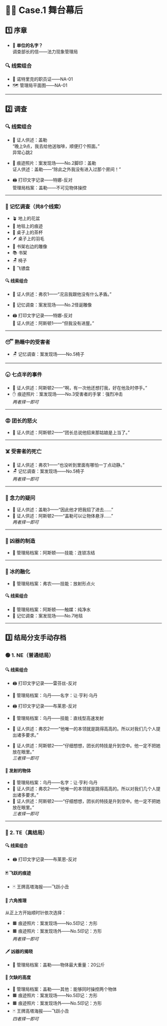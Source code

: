 # 🕵️‍♂️ Case.1 舞台幕后

## 1️⃣ 序章

- 🏢 **单位的名字？**  
    调查部长的信——法力现象管理局

### 🔍 线索组合
- 🪪 诺特里克的职员证——NA-01
- 🗺️ 管理局平面图——NA-01

---

## 2️⃣ 调查

### 🔍 线索组合
- 👤 证人供述：盖勒  
    “晚上9点，我去给他送咖啡，顺便打个照面。”  
    异常心跳2

- 👣 痕迹照片：案发现场——No.2脚印：盖勒  
    证人供述：盖勒——“除此之外我没有进入过那个房间！”

- 🖨️ 打印文字记录——特娜-反对  
    管理局档案：盖勒——不可见物体操控

---

### 🧠 记忆调查（共8个线索）
- 🪴 地上的花盆
- 🧼 地毯上的痕迹
- 🍵 桌子上的茶杯
- 🪶 桌子上的羽毛
- 🗿 书架右边的雕像
- 📚 书架
- 🪑 椅子
- 🎯 飞镖盘

#### 🔍 线索组合
- 👤 证人供述：弗农1——“况且我跟他没有什么矛盾。”
- 🗿 记忆调查：案发现场——No.2怪诞雕像

- 🖨️ 打印文字记录——特娜-反对  
    👤 证人供述：阿斯顿1——“但我没有进屋。”

---

### 😴 熟睡中的受害者
- 🪑 记忆调查：案发现场——No.5椅子

---

### 🕢 七点半的事件
- 👤 证人供述：阿斯顿2——“啊，有一次他还想打我，好在他及时停手。”
- ✋ 痕迹照片：案发现场——No.3受害者的手掌：强烈冲击  
    *两者择一即可*

---

### 😡 团长的怒火
- 👤 证人供述：阿斯顿2——“团长总说他招来那姑娘是上当了。”

---

### ☠️ 受害者的死亡
- 👤 证人供述：弗农1——“也没听到里面有哪怕一丁点动静。”
- 🪑 记忆调查：案发现场——No.5椅子  
    *两者择一即可*

---

### 🧲 念力的疑问
- 👤 证人供述：盖勒3——“因此他才把我招了进去......”
- 👤 证人供述：阿斯顿2——“盖勒可以让物体悬浮......”  
    *两者择一即可*

---

### 🔨 凶器的制造
- 📄 管理局档案：阿斯顿——技能：连锁冻结

---

### 🧊 冰的融化
- 📄 管理局档案：弗农——技能：放射形点火

#### 🔍 线索组合
- 📄 管理局档案：阿斯顿——触媒：纯净水
- 🧼 记忆调查：案发现场——No.7地毯

---

## 3️⃣ 结局分支手动存档

### 🟢 1. NE（普通结局）

#### 🔍 线索组合
- 🖨️ 打印文字记录——雷芬丝-反对
- 📄 管理局档案：乌丹——名字：让·亨利·乌丹

- 🖨️ 打印文字记录——布莱恩-反对

- 📄 管理局档案：乌丹——技能：直线型高速发射
- 👤 证人供述：弗农2——“他唯一的本领就是跳得高高的。所以对我们几个人提出诸多要求。”
- 👤 证人供述：阿斯顿2——“仔细想想，团长的特技是升到空中。他一定不把她放在眼里。”  
    *三者择一即可*

#### 🎯 发射的物体
- 📄 管理局档案：乌丹——名字：让·亨利·乌丹
- 👤 证人供述：弗农2——“他唯一的本领就是跳得高高的。所以对我们几个人提出诸多要求。”
- 👤 证人供述：阿斯顿2——“仔细想想，团长的特技是升到空中。他一定不把她放在眼里。”  
    *三者择一即可*

---

### 🔴 2. TE（真结局）

#### 🔍 线索组合
- 🖨️ 打印文字记录——布莱恩-反对

#### 🃏 飞跃的痕迹
- 🃏 王牌高塔海报——飞跃小丑

#### 🛑 六角推理
从正上方开始顺时针依次选择：
- 🟫 痕迹照片：案发现场——No.5印记：方形
- 🟫 痕迹照片：案发现场外——No.5印记：方形  
    *两者择一即可*

#### 🗡️ 凶器的揭晓
- 📄 管理局档案：盖勒——物体最大重量：20公斤

#### 📏 欠缺的高度
- 📄 管理局档案：盖勒——其他：能够同时操控两个物体
- 🟫 痕迹照片：案发现场——No.5印记：方形
- 🟫 痕迹照片：案发现场外——No.5印记：方形
- 🃏 王牌高塔海报——飞跃小丑  
    *四者择一即可*

